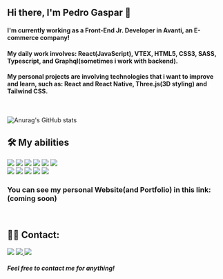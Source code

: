 ## Hi there, I'm Pedro Gaspar 👋


#### I'm currently working as a Front-End Jr. Developer in Avanti, an E-commerce company!
#### My daily work involves: React(JavaScript), VTEX, HTML5, CSS3, SASS, Typescript, and Graphql(sometimes i work with backend).
#### My personal projects are involving technologies that i want to improve and learn, such as: React and React Native, Three.js(3D styling) and Tailwind CSS.
<br />

![Anurag's GitHub stats](https://github-readme-stats.vercel.app/api?username=PedroHGaspar&show_icons=true&count_private=true&theme=dark) <br />

## 🛠 My abilities

<img src="https://img.shields.io/badge/JavaScript-323330?style=for-the-badge&logo=javascript&logoColor=F7DF1E" />  <img src="https://img.shields.io/badge/React_Native-20232A?style=for-the-badge&logo=react&logoColor=61DAFB" />  <img src="https://img.shields.io/badge/React-20232A?style=for-the-badge&logo=react&logoColor=61DAFB" />  <img src="https://img.shields.io/badge/ThreeJs-black?style=for-the-badge&logo=three.js&logoColor=white" />  <img src="https://img.shields.io/badge/TypeScript-007ACC?style=for-the-badge&logo=typescript&logoColor=white" /> <img src="https://img.shields.io/badge/Node.js-43853D?style=for-the-badge&logo=node.js&logoColor=white" />
<br />
<img src="https://img.shields.io/badge/HTML5-E34F26?style=for-the-badge&logo=html5&logoColor=white" />  <img src="https://img.shields.io/badge/CSS3-1572B6?style=for-the-badge&logo=css3&logoColor=white" />  <img src="https://img.shields.io/badge/Sass-CC6699?style=for-the-badge&logo=sass&logoColor=white" />  <img src="https://img.shields.io/badge/Tailwind_CSS-38B2AC?style=for-the-badge&logo=tailwind-css&logoColor=white" />  <img src="https://img.shields.io/badge/Apollo%20GraphQL-311C87?&style=for-the-badge&logo=Apollo%20GraphQL&logoColor=white" />


### You can see my personal Website(and Portfolio) in this link: (coming soon)

<br />

## 🤝🏻 Contact:

<a href="https://www.linkedin.com/in/pedro-henrique-gaspar-826978239/"><img src="https://img.shields.io/badge/-LinkedIn-%230077B5?style=for-the-badge&logo=linkedin&logoColor=white" /></a> <a href="mailto:pedraoh498@gmail.com"><img src="https://img.shields.io/badge/-Gmail-%23333?style=for-the-badge&logo=gmail&logoColor=white" /> </a> <a href="https://www.instagram.com/pedroggaspar"><img src="https://img.shields.io/badge/-Instagram-%23E4405F?style=for-the-badge&logo=instagram&logoColor=white" /></a>
<br>

##### Feel free to contact me for anything!


